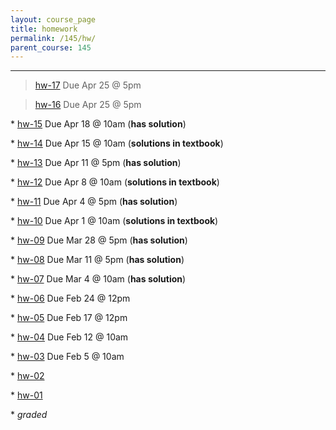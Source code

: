 ```yaml
---
layout: course_page
title: homework
permalink: /145/hw/
parent_course: 145
---
```


----
>  [hw-17](/145/hw17) Due Apr 25 @ 5pm

>  [hw-16](/145/hw16) Due Apr 25 @ 5pm

\* [hw-15](/145/hw15) Due Apr 18 @ 10am (**has solution**)

\* [hw-14](/145/hw14) Due Apr 15 @ 10am (**solutions in textbook**)

\* [hw-13](/145/hw13) Due Apr 11 @ 5pm (**has solution**)

\* [hw-12](/145/hw12) Due Apr 8 @ 10am (**solutions in textbook**)

\* [hw-11](/145/hw11) Due Apr 4 @ 5pm (**has solution**)

\* [hw-10](/145/hw10) Due Apr 1 @ 10am (**solutions in textbook**)

\* [hw-09](/145/hw09) Due Mar 28 @ 5pm (**has solution**)

\* [hw-08](/145/hw08) Due Mar 11 @ 5pm (**has solution**)

\* [hw-07](/145/hw07) Due Mar 4 @ 10am (**has solution**)

\* [hw-06](/145/hw06) Due Feb 24 @ 12pm

\* [hw-05](/145/hw05) Due Feb 17 @ 12pm

\* [hw-04](/145/hw04) Due Feb 12 @ 10am

\* [hw-03](/145/hw03) Due Feb 5 @ 10am

\* [hw-02](/145/hw02)

\* [hw-01](/145/hw01)

\* *graded*
